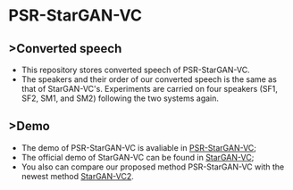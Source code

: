# PSR-StarGAN-VC
## >Converted speech
* This repository stores converted speech of PSR-StarGAN-VC.  
* The speakers and their order of our converted speech is the same as that of StarGAN-VC's. Experiments are carried on four speakers (SF1, SF2, SM1, and SM2) following the two systems again.
## >Demo
* The demo of PSR-StarGAN-VC is avaliable in [PSR-StarGAN-VC](http://htmlpreview.github.io/?https://github.com/xudongxiang/demo/blob/master/PSR-StarGAN-VC.html);<br>
* The official demo of StarGAN-VC can be found in [StarGAN-VC](http://www.kecl.ntt.co.jp/people/kameoka.hirokazu/Demos/stargan-vc/);<br>
* You also can compare our proposed method PSR-StarGAN-VC with the newest method [StarGAN-VC2](http://www.kecl.ntt.co.jp/people/kaneko.takuhiro/projects/stargan-vc2/index.html). 
